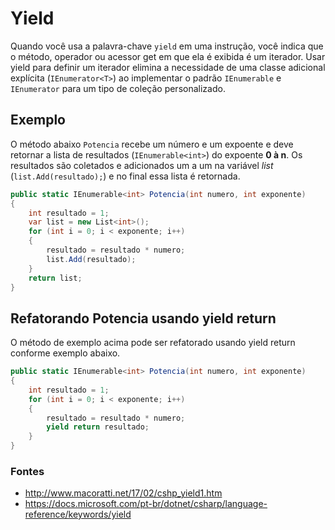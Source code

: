 # Yield

Quando você usa a palavra-chave `yield` em uma instrução, você indica que o método, operador ou acessor get em que ela é exibida é um iterador. Usar yield para definir um iterador elimina a necessidade de uma classe adicional explícita (`IEnumerator<T>`) ao implementar o padrão `IEnumerable` e `IEnumerator` para um tipo de coleção personalizado.

## Exemplo

O método abaixo `Potencia` recebe um número e um expoente e deve retornar a lista de resultados (`IEnumerable<int>`) do expoente **0 à n**. Os resultados são coletados e adicionados um a um na variável 
*list* (`list.Add(resultado);`) e no final essa lista é retornada.

```csharp
public static IEnumerable<int> Potencia(int numero, int exponente)
{
    int resultado = 1;
    var list = new List<int>();
    for (int i = 0; i < exponente; i++)
    {
        resultado = resultado * numero;
        list.Add(resultado);
    }
    return list;
}
```

## Refatorando Potencia usando yield return

O método de exemplo acima pode ser refatorado usando yield return conforme exemplo abaixo.

```csharp
public static IEnumerable<int> Potencia(int numero, int exponente)
{
    int resultado = 1;
    for (int i = 0; i < exponente; i++)
    {
        resultado = resultado * numero;
        yield return resultado;
    }
}
```

### Fontes

- http://www.macoratti.net/17/02/cshp_yield1.htm
- https://docs.microsoft.com/pt-br/dotnet/csharp/language-reference/keywords/yield
